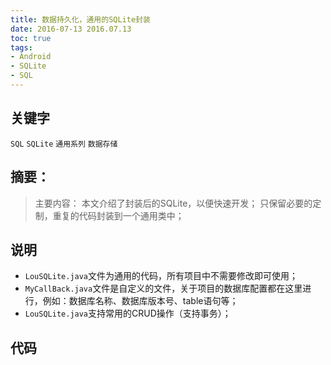 ```yaml
---
title: 数据持久化，通用的SQLite封装
date: 2016-07-13 2016.07.13
toc: true
tags:
- Android
- SQLite
- SQL
---
```


## 关键字
`SQL` `SQLite` `通用系列` `数据存储`

## 摘要：
> 主要内容：
本文介绍了封装后的SQLite，以便快速开发；
只保留必要的定制，重复的代码封装到一个通用类中；


## 说明
- `LouSQLite.java`文件为通用的代码，所有项目中不需要修改即可使用；
- `MyCallBack.java`文件是自定义的文件，关于项目的数据库配置都在这里进行，例如：数据库名称、数据库版本号、table语句等；
- `LouSQLite.java`支持常用的CRUD操作（支持事务）；


## 代码
<script src="https://gist.github.com/lyloou/9974be6cce20a32144c8dfb9aa296ec0.js"></script>
